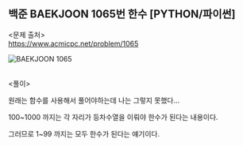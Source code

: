 ## 백준 BAEKJOON 1065번 한수 [PYTHON/파이썬]

<문제 출처><br>
https://www.acmicpc.net/problem/1065

![BAEKJOON 1065](https://blog.kakaocdn.net/dn/ct7rYS/btrMyim1AFF/pIQCKm97SDeiJaQnmC9SpK/img.png)

<br>
<풀이><br>

원래는 함수를 사용해서 풀어야하는데 나는 그렇지 못했다...

100~1000 까지는 각 자리가 등차수열을 이뤄야 한수가 된다는 내용이다.

그러므로 1~99 까지는 모두 한수가 된다는 얘기이다.
